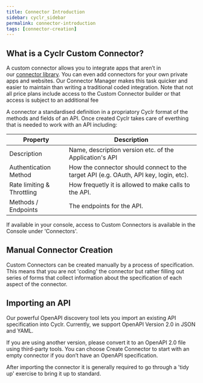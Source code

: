 ```yaml
---
title: Connector Introduction
sidebar: cyclr_sidebar
permalink: connector-introduction
tags: [connector-creation]
---
```


## What is a Cyclr Custom Connector?

A custom connector allows you to integrate apps that aren’t in our [connector library](http://cyclr.com/connectors/). You can even add connectors for your own private apps and websites. Our Connector Manager makes this task quicker and easier to maintain than writing a traditional coded integration.  Note that not all price plans include access to the Custom Connector builder or that access is subject to an additional fee

A connector a standardised definition in a propriatory Cyclr format of the methods and fields of an API. Once created Cyclr takes care of everthing that is needed to work with an API including:

| Property | Description | 
| --- | --- |
| Description | Name, description version etc. of the Application's API |
| Authentication Method | How the connector should connect to the target API (e.g. OAuth, API key, login, etc). |
| Rate limiting & Throttling | How frequetly it is allowed to make calls to the API. |
| Methods / Endpoints | The endpoints for the API. |

If available in your console, access to Custom Connectors is available in the Console under 'Connectors'.

## Manual Connector Creation

Custom Connectors can be created manually by a process of specification.  This means that you are not 'coding' the connector but rather filling out series of forms that collect information about the specification of each aspect of the connector.

## Importing an API

Our powerful OpenAPI discovery tool lets you import an existing API specification into Cyclr. Currently, we support OpenAPI Version 2.0 in JSON and YAML.

If you are using another version, please convert it to an OpenAPI 2.0 file using third-party tools.
You can choose Create Connector to start with an empty connector if you don’t have an OpenAPI specification.

After importing the connector it is generally required to go through a 'tidy up' exercise to bring it up to standard.
